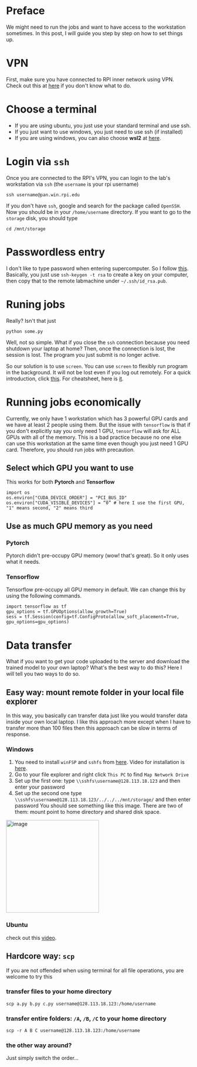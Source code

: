 # Preface
We might need to run the jobs and want to have access to the workstation sometimes. In this post, I will guide you step by step on how to set things up.

# VPN
First, make sure you have connected to RPI inner network using VPN. Check out this at [here](https://itssc.rpi.edu/hc/en-us/articles/360008783172-VPN-Installation-and-Connection) if you don't know what to do.

# Choose a terminal
- If you are using ubuntu, you just use your standard terminal and use ssh.
- If you just want to use windows, you just need to use ssh (if installed)
- If you are using windows, you can also choose **wsl2** at [here](https://learn.microsoft.com/en-us/windows/wsl/install).

# Login via `ssh`
Once you are connected to the RPI's VPN, you can login to the lab's workstation via `ssh` (the `username` is your rpi username)
```
ssh username@pan.win.rpi.edu
```
If you don't have `ssh`, google and search for the package called `OpenSSH`. Now you should be in your `/home/username` directory. If you want to go to the `storage` disk, you should type
```
cd /mnt/storage
```

# Passwordless entry
I don't like to type password when entering supercomputer. So I follow [this](https://www.strongdm.com/blog/ssh-passwordless-login).
Basically, you just use `ssh-keygen -t rsa` to create a key on your computer, then copy that to the remote labmachine under `~/.ssh/id_rsa.pub`. 

# Runing jobs
Really? Isn't that just 
```
python some.py
```
Well, not so simple. What if you close the `ssh` connection because you need shutdown your laptop at home? Then, once the connection is lost, the session is lost. The program you just submit is no longer active.

So our solution is to use `screen`. You can use `screen` to flexibly run program in the background. It will not be lost even if you log out remotely. For a quick introduction, click [this](https://www.youtube.com/watch?v=auWiTGGB6T8). For cheatsheet, here is [it](https://quickref.me/screen).

# Running jobs economically

Currently, we only have 1 workstation which has 3 powerful GPU cards and we have at least 2 people using them. But the issue with `tensorflow` is that if you don't explicitly say you only need 1 GPU, `tensorflow` will ask for ALL GPUs with all of the memory. This is a bad practice because no one else can use this workstation at the same time even though you just need 1 GPU card. Therefore, you  should run jobs with precaution.


## Select which GPU you want to use
This works for both **Pytorch** and **Tensorflow**

```
import os
os.environ["CUDA_DEVICE_ORDER"] = "PCI_BUS_ID"
os.environ["CUDA_VISIBLE_DEVICES"] = “0” # here I use the first GPU, "1" means second, "2" means third
```

## Use as much GPU memory as you need

### Pytorch
Pytorch didn't pre-occupy GPU memory (wow! that's great). So it only uses what it needs. 

### Tensorflow
Tensorflow pre-occupy all GPU memory in default. We can change this by using the following commands.
```
import tensorflow as tf
gpu_options = tf.GPUOptions(allow_growth=True) 
sess = tf.Session(config=tf.ConfigProto(allow_soft_placement=True, gpu_options=gpu_options)
```

# Data transfer
What if you want to get your code uploaded to the server and download the trained model to your own laptop? What's the best way to do this? Here I will tell you two ways to do so.

## Easy way: mount remote folder in your local file explorer
In this way, you basically can transfer data just like you would transfer data inside your own local laptop. I like this approach more except when I have to transfer more than 100 files then this approach can be slow in terms of response.

### Windows
1. You need to install `winFSP` and `sshfs` from [here](https://winfsp.dev/rel/). Video for installation is [here](https://www.youtube.com/watch?app=desktop&v=JUDUkfEH6TA).
2. Go to your file explorer and right click `This PC` to find `Map Network Drive`
3. Set up the first one: type `\\sshfs\username@128.113.18.123` and then enter your password
4. Set up the second one type `\\sshfs\username@128.113.18.123/../../../mnt/storage/` and then enter password
You should see something like this image. There are two of them: mount point to home directory and shared disk space.
<img width="253" alt="image" src="https://user-images.githubusercontent.com/7966776/221339236-540eadad-21c6-4101-a770-bf7272a08d29.png">


### Ubuntu
check out this [video](https://www.addictivetips.com/ubuntu-linux-tips/connect-to-servers-with-gnome-file-manager/).

## Hardcore way: `scp`
If you are not offended when using terminal for all file operations, you are welcome to try this

### transfer files to your home directory
```
scp a.py b.py c.py username@128.113.18.123:/home/username
```

### transfer entire folders: `/A`, `/B`, `/C` to your home directory
```
scp -r A B C username@128.113.18.123:/home/username
```

### the other way around?
Just simply switch the order...




